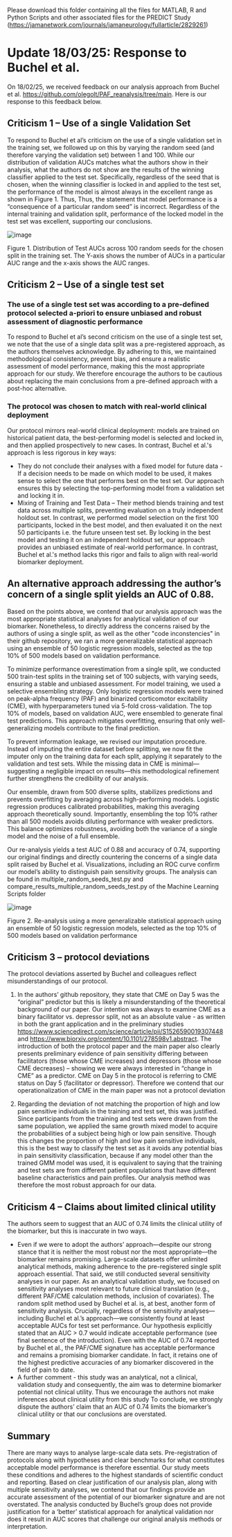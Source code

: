 Please download this folder containing all the files for MATLAB, R and Python Scripts and other associated files for the PREDICT Study (https://jamanetwork.com/journals/jamaneurology/fullarticle/2829261) 

# Update 18/03/25: Response to Buchel et al. 

On 18/02/25, we received feedback on our analysis approach from Buchel et al. https://github.com/olegolt/PAF_reanalysis/tree/main. Here is our response to this feedback below. 

## Criticism 1 – Use of a single Validation Set

To respond to Buchel et al’s  criticism on the use of a single validation set in the training set, we followed up on this by varying the random seed (and therefore varying the validation set) between 1 and 100. While our distribution of validation AUCs matches what the authors show in their analysis, what the authors do not show are the results of the winning classifier applied to the test set. Specifically, regardless of the seed that is chosen, when the winning classifier is locked in and applied to the test set, the performance of the model is almost always in the excellent range as shown in Figure 1. Thus, Thus, the statement that model performance is a “consequence of a particular random seed” is incorrect. Regardless of the internal training and validation split, performance of the locked model in the test set was excellent, supporting our conclusions.

![image](https://github.com/user-attachments/assets/e1e62ceb-1e86-4999-84ec-73ddde5980b7)

Figure 1. Distribution of Test AUCs across 100 random seeds for the chosen split in the training set. The Y-axis shows the number of AUCs in a particular AUC range and the x-axis shows the AUC ranges.

## Criticism 2 – Use of a single test set

### The use of a single test set was according to a pre-defined protocol selected a-priori to ensure unbiased and robust assessment of diagnostic performance
To respond to Buchel et al’s second criticism on the use of a single test set, we note that the use of a single data split was a pre-registered approach, as the authors themselves acknowledge. By adhering to this, we maintained methodological consistency, prevent bias, and ensure a realistic assessment of model performance, making this the most appropriate approach for our study. We therefore encourage the authors to be cautious about replacing the main conclusions from a pre-defined approach with a post-hoc alternative. 

### The protocol was chosen to match with real-world clinical deployment
Our protocol mirrors real-world clinical deployment: models are trained on historical patient data, the best-performing model is selected and locked in, and then applied prospectively to new cases. In contrast, Buchel et al.'s approach is less rigorous in key ways:
- They do not conclude their analyses with a fixed model for future data - If a decision needs to be made on which model to be used, it makes sense to select the one that performs best on the test set. Our approach ensures this by selecting the top-performing model from a validation set and locking it in.
- Mixing of Training and Test Data – Their method blends training and test data across multiple splits, preventing evaluation on a truly independent holdout set. In contrast, we performed model selection on the first 100 participants, locked in the best model, and then evaluated it on the next 50 participants i.e. the future unseen test set.
By locking in the best model and testing it on an independent holdout set, our approach provides an unbiased estimate of real-world performance. In contrast, Buchel et al.'s method lacks this rigor and fails to align with real-world biomarker deployment. 

## An alternative approach addressing the author’s concern of a single split yields an AUC of 0.88.

Based on the points above, we contend that our analysis approach was the most appropriate statistical analyses for analytical validation of our biomarker. Nonetheless, to directly address the concerns raised by the authors of using a single split, as well as the other "code inconstencies" in their github repository, we ran a more generalizable statistical approach using an ensemble of 50 logistic regression models, selected as the top 10% of 500 models based on validation performance. 

To minimize performance overestimation from a single split, we conducted 500 train-test splits in the training set of 100 subjects, with varying seeds, ensuring a stable and unbiased assessment. For model training, we used a selective ensembling strategy. Only logistic regression models were trained on peak-alpha frequency (PAF) and binarized corticomotor excitability (CME), with hyperparameters tuned via 5-fold cross-validation. The top 10% of models, based on validation AUC, were ensembled to generate final test predictions. This approach mitigates overfitting, ensuring that only well-generalizing models contribute to the final prediction.

To prevent information leakage, we revised our imputation procedure. Instead of imputing the entire dataset before splitting, we now fit the imputer only on the training data for each split, applying it separately to the validation and test sets. While the missing data in CME is minimal—suggesting a negligible impact on results—this methodological refinement further strengthens the credibility of our analysis.

Our ensemble, drawn from 500 diverse splits, stabilizes predictions and prevents overfitting by averaging across high-performing models. Logistic regression produces calibrated probabilities, making this averaging approach theoretically sound. Importantly, ensembling the top 10% rather than all 500 models avoids diluting performance with weaker predictors. This balance optimizes robustness, avoiding both the variance of a single model and the noise of a full ensemble.

Our re-analysis yields a test AUC of 0.88 and accuracy of 0.74, supporting our original findings and directly countering the concerns of a single data split raised by Buchel et al. Visualizations, including an ROC curve confirm our model’s ability to distinguish pain sensitivity groups. The analysis can be found in multiple_random_seeds_test.py and compare_results_multiple_random_seeds_test.py of the Machine Learning Scripts folder

![image](https://github.com/user-attachments/assets/a4076e0c-587d-4af4-b675-29735948e095)

Figure 2. Re-analysis using a more generalizable statistical approach using an ensemble of 50 logistic regression models, selected as the top 10% of 500 models based on validation performance 

## Criticism 3 – protocol deviations

The protocol deviations asserted by Buchel and colleagues reflect misunderstandings of our protocol. 

1.	In the authors’ github repository, they state that CME on Day 5 was the “original” predictor but this is likely a misunderstanding of the theoretical background of our paper.  Our intention was always to examine CME as a binary facilitator vs. depressor split, not as an absolute value - as written in both the grant application and in the preliminary studies https://www.sciencedirect.com/science/article/pii/S1526590019307448 and https://www.biorxiv.org/content/10.1101/278598v1.abstract. The introduction of both the protocol paper and the main paper also clearly presents preliminary evidence of pain sensitivity differing between facilitators (those whose CME increases) and depressors (those whose CME decreases) – showing we were always interested in “change in CME” as a predictor. CME on Day 5 in the protocol is referring to CME status on Day 5 (facilitator or depressor). Therefore we contend that our operationalization of CME in the main paper was not a protocol deviation

2.	Regarding the deviation of not matching the proportion of high and low pain sensitive individuals in the training and test set, this was justified. Since participants from the training and test sets were drawn from the same population, we applied the same growth mixed model to acquire the probabilities of a subject being high or low pain sensitive. Though this changes the proportion of high and low pain sensitive individuals, this is the best way to classify the test set as it avoids any potential bias in pain sensitivity classification, because if any model other than the trained GMM model was used, it is equivalent to saying that the training and test sets are from different patient populations that have different baseline characteristics and pain profiles. Our analysis method was therefore the most robust approach for our data.

## Criticism 4 – Claims about limited clinical utility

The authors seem to suggest that an AUC of 0.74 limits the clinical utility of the biomarker, but this is inaccurate in two ways. 

- Even if we were to adopt the authors’ approach—despite our strong stance that it is neither the most robust nor the most appropriate—the biomarker remains promising. Large-scale datasets offer unlimited analytical methods, making adherence to the pre-registered single split approach essential. That said, we still conducted several sensitivity analyses in our paper. As an analytical validation study, we focused on sensitivity analyses most relevant to future clinical translation (e.g., different PAF/CME calculation methods, inclusion of covariates). The random split method used by Buchel et al. is, at best,  another form of sensitivity analysis. Crucially, regardless of the sensitivity analyses—including Buchel et al.’s approach—we consistently found at least acceptable AUCs for test set performance. Our hypothesis explicitly stated that an AUC > 0.7 would indicate acceptable performance (see final sentence of the introduction). Even with the AUC of 0.74 reported by Buchel et al., the PAF/CME signature has acceptable performance and remains a promising biomarker candidate. In fact, it retains one of the highest predictive accuracies of any biomarker discovered in the field of pain to date.
- A further comment - this study was an analytical, not a clinical, validation study and consequently, the aim was to determine biomarker potential not clinical utility. Thus we encourage the authors not make inferences about clinical utility from this study
To conclude, we strongly dispute the authors’ claim that an AUC of 0.74 limits the biomarker’s clinical utility or that our conclusions are overstated. 

## Summary

There are many ways to analyse large-scale data sets. Pre-registration of protocols along with hypotheses and clear benchmarks for what constitutes acceptable model performance is therefore essential. Our study meets these conditions and adheres to the highest standards of scientific conduct and reporting. Based on clear justification of our analysis plan, along with multiple sensitivity analyses, we contend that our findings provide an accurate assessment of the potential of our biomarker signature and are not overstated. The analysis conducted by Buchel’s group does not provide justification for a ‘better’ statistical approach for analytical validation nor does it result in AUC scores that challenge our original analysis methods or interpretation.

